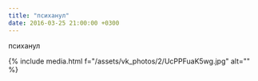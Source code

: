 ```yaml
---
title: "психанул"
date: 2016-03-25 21:00:00 +0300
---
```


психанул

{% include media.html f="/assets/vk_photos/2/UcPPFuaK5wg.jpg" alt="" %}
